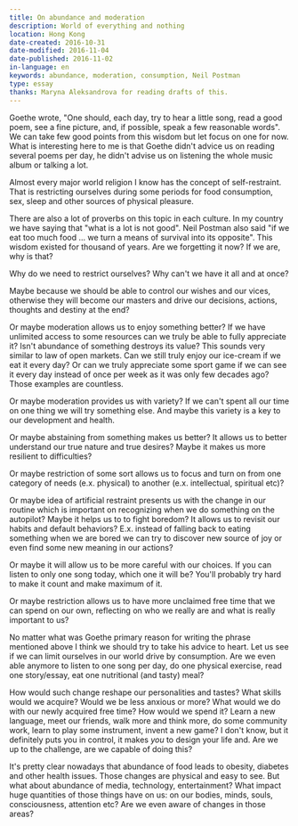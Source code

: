 ```yaml
---
title: On abundance and moderation
description: World of everything and nothing
location: Hong Kong
date-created: 2016-10-31
date-modified: 2016-11-04
date-published: 2016-11-02
in-language: en
keywords: abundance, moderation, consumption, Neil Postman
type: essay
thanks: Maryna Aleksandrova for reading drafts of this.
---
```

Goethe wrote, "One should, each day, try to hear a little song, read a good poem, see a fine picture, and, if possible, speak a few reasonable words". We can take few good points from this wisdom but let focus on one for now.
What is interesting here to me is that Goethe didn't advice us on reading several poems per day, he didn't advise us on listening the whole music album or talking a lot.

Almost every major world religion I know has the concept of self-restraint. That is restricting ourselves during some periods for food consumption, sex, sleep and other sources of physical pleasure.

There are also a lot of proverbs on this topic in each culture. In my country we have saying that "what is a lot is not good". Neil Postman also said "if we eat too much food ...  we turn a means of survival into its opposite". This wisdom existed for thousand of years. Are we forgetting it now? If we are, why is that?

Why do we need to restrict ourselves? Why can't we have it all and at once?

Maybe because we should be able to control our wishes and our vices, otherwise they will become our masters and drive our decisions, actions, thoughts and destiny at the end?

Or maybe moderation allows us to enjoy something better? If we have unlimited access to some resources can we truly be able to fully appreciate it? Isn't abundance of something destroys its value? This sounds very similar to law of open markets. Can we still truly enjoy our ice-cream if we eat it every day? Or can we truly appreciate some sport game if we can see it every day instead of once per week as it was only few decades ago? Those examples are countless.

Or maybe moderation provides us with variety? If we can't spent all our time on one thing we will try something else. And maybe this variety is a key to our development and health.

Or maybe abstaining from something makes us better? It allows us to better understand our true nature and true desires? Maybe it makes us more resilient to difficulties?

Or maybe restriction of some sort allows us to focus and turn on from one category of needs (e.x. physical) to another (e.x. intellectual, spiritual etc)?

Or maybe idea of artificial restraint presents us with the change in our routine which is important on recognizing when we do something on the autopilot? Maybe it helps us to to fight boredom? It allows us to revisit our habits and default behaviors? E.x. instead of falling back to eating something when we are bored we can try to discover new source of joy or even find some new meaning in our actions?

Or maybe it will allow us to be more careful with our choices. If you can listen to only one song today, which one it will be? You'll probably try hard to make it count and make maximum of it.

Or maybe restriction allows us to have more unclaimed free time that we can spend on our own, reflecting on who we really are and what is really important to us?

No matter what was Goethe primary reason for writing the phrase mentioned above I think we should try to take his advice to heart. Let us see if we can limit ourselves in our world drive by consumption. Are we even able anymore to listen to one song per day, do one physical exercise, read one story/essay, eat one nutritional (and tasty) meal?

How would such change reshape our personalities and tastes? What skills would we acquire? Would we be less anxious or more? What would we do with our newly acquired free time? How would we spend it? Learn a new language, meet our friends, walk more and think more, do some community work, learn to play some instrument, invent a new game? I don't know, but it definitely puts you in control, it makes *you* to design your life and. Are we up to the challenge, are we capable of doing this?

It's pretty clear nowadays that abundance of food leads to obesity, diabetes and other health issues. Those changes are physical and easy to see. But what about abundance of media, technology, entertainment? What impact huge quantities of those things have on us: on our bodies, minds, souls, consciousness, attention etc? Are we even aware of changes in those areas?
